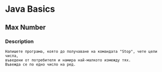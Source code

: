# Java Basics

## Max Number

### Description
    Напишете програма, която до получаване на командата "Stop", чете цели числа, 
    въведени от потребителя и намира най-малкото измежду тях.
    Въвежда се по едно число на ред.
